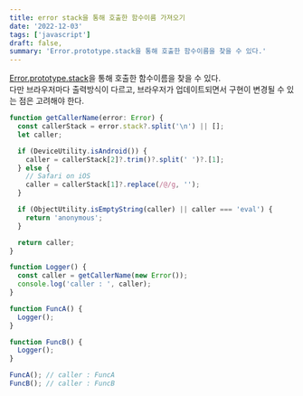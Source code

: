 ```yaml
---
title: error stack을 통해 호출한 함수이름 가져오기
date: '2022-12-03'
tags: ['javascript']
draft: false,
summary: 'Error.prototype.stack을 통해 호출한 함수이름을 찾을 수 있다.'
---
```


[Error.prototype.stack](https://developer.mozilla.org/en-US/docs/Web/JavaScript/Reference/Global_Objects/Error/Stack)을 통해 호출한 함수이름을 찾을 수 있다. <br />
다만 브라우저마다 출력방식이 다르고, 브라우저가 업데이트되면서 구현이 변경될 수 있는 점은 고려해야 한다.

```js
function getCallerName(error: Error) {
  const callerStack = error.stack?.split('\n') || [];
  let caller;

  if (DeviceUtility.isAndroid()) {
    caller = callerStack[2]?.trim()?.split(' ')?.[1];
  } else {
    // Safari on iOS
    caller = callerStack[1]?.replace(/@/g, '');
  }

  if (ObjectUtility.isEmptyString(caller) || caller === 'eval') {
    return 'anonymous';
  }

  return caller;
}

function Logger() {
  const caller = getCallerName(new Error());
  console.log('caller : ', caller);
}

function FuncA() {
  Logger();
}

function FuncB() {
  Logger();
}

FuncA(); // caller : FuncA
FuncB(); // caller : FuncB
```
